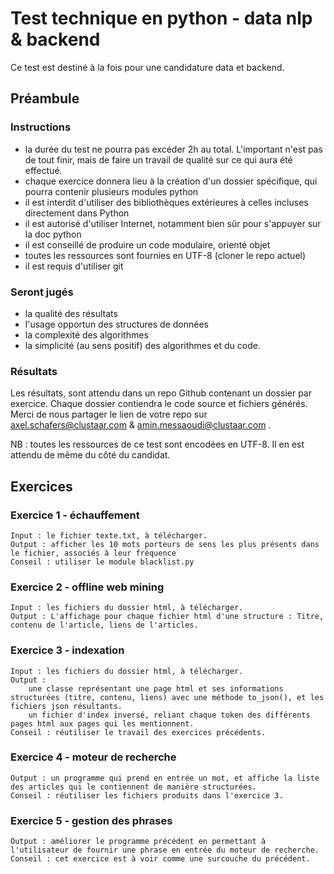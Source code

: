 # Test technique en python - data nlp & backend

Ce test est destiné à la fois pour une candidature data et backend.

## Préambule

### Instructions

- la durée du test ne pourra pas excéder 2h au total. L'important n'est pas de tout finir, mais de faire un travail de qualité sur ce qui aura été effectué.
- chaque exercice donnera lieu à la création d'un dossier spécifique, qui pourra contenir plusieurs modules python
- il est interdit d'utiliser des bibliothèques extérieures à celles incluses directement dans Python
- il est autorisé d'utiliser Internet, notamment bien sûr pour s'appuyer sur la doc python
- il est conseillé de produire un code modulaire, orienté objet
- toutes les ressources sont fournies en UTF-8 (cloner le repo actuel)
- il est requis d'utiliser git

### Seront jugés

- la qualité des résultats
- l'usage opportun des structures de données
- la complexité des algorithmes
- la simplicité (au sens positif) des algorithmes et du code.

### Résultats

Les résultats, sont attendu dans un repo Github contenant un dossier par exercice. Chaque dossier contiendra le code source et fichiers générés. Merci de nous partager le lien de votre repo sur axel.schafers@clustaar.com & amin.messaoudi@clustaar.com .

NB : toutes les ressources de ce test sont encodées en UTF-8. Il en est attendu de même du côté du candidat.

## Exercices

### Exercice 1 - échauffement

    Input : le fichier texte.txt, à télécharger.
    Output : afficher les 10 mots porteurs de sens les plus présents dans le fichier, associés à leur fréquence
    Conseil : utiliser le module blacklist.py

### Exercice 2 - offline web mining

    Input : les fichiers du dossier html, à télécharger.
    Output : L'affichage pour chaque fichier html d'une structure : Titre, contenu de l'article, liens de l'articles.

### Exercice 3 - indexation

    Input : les fichiers du dossier html, à télécharger.
    Output :
        une classe représentant une page html et ses informations structurées (titre, contenu, liens) avec une méthode to_json(), et les fichiers json résultants.
        un fichier d'index inversé, reliant chaque token des différents pages html aux pages qui les mentionnent.
    Conseil : réutiliser le travail des exercices précédents.

### Exercice 4 - moteur de recherche

    Output : un programme qui prend en entrée un mot, et affiche la liste des articles qui le contiennent de manière structurées.
    Conseil : réutiliser les fichiers produits dans l'exercice 3.

### Exercice 5 - gestion des phrases

    Output : améliorer le programme précédent en permettant à l'utilisateur de fournir une phrase en entrée du moteur de recherche.
    Conseil : cet exercice est à voir comme une surcouche du précédent.
